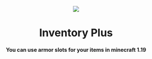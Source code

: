 <p align="center"><img src="https://user-images.githubusercontent.com/68079109/178189864-3e22aa66-f271-43b5-b7ab-e80f0e2499e4.png"/></p>
<h1 align="center">Inventory Plus</h1>
<h4 align="center">You can use armor slots for your items in minecraft 1.19</h4>
